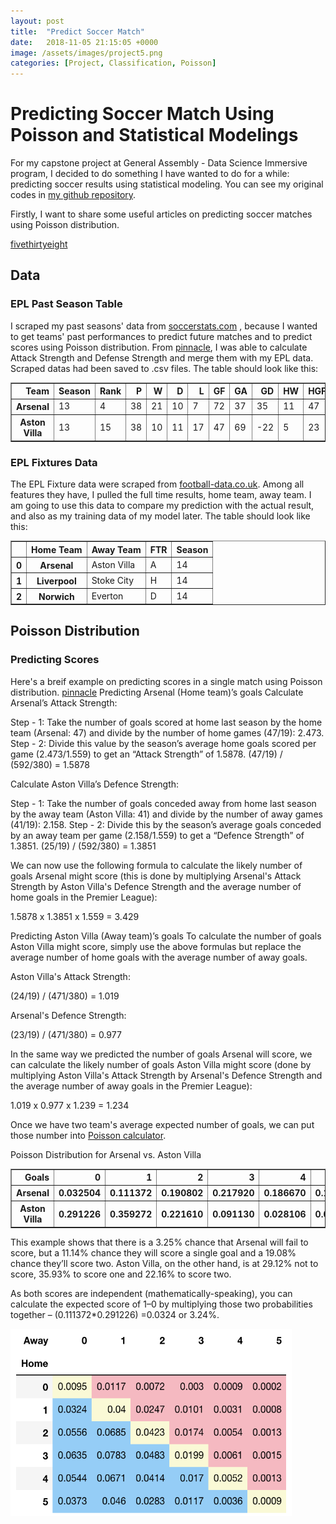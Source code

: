 ```yaml
---
layout: post
title:  "Predict Soccer Match"
date:   2018-11-05 21:15:05 +0000
image: /assets/images/project5.png
categories: [Project, Classification, Poisson]
---
```


# Predicting Soccer Match Using Poisson and Statistical Modelings

For my capstone project at General Assembly - Data Science Immersive program, I decided to do something I have wanted to do for a while: predicting soccer results using statistical modeling. You can see my original codes in [my github repository](https://github.com/slee279/EPL).

Firstly, I want to share some useful articles on predicting soccer matches using Poisson distribution.

[fivethirtyeight](https://fivethirtyeight.com/features/how-our-2018-world-cup-predictions-work/)

## Data
### EPL Past Season Table
I scraped my past seasons' data from [soccerstats.com](https://www.soccerstats.com/widetable.asp?league=england) , because I wanted to get teams' past performances to predict future matches and to predict scores using Poisson distribution. From [pinnacle](http://www.pinnacle.com/en/betting-articles/Soccer/how-to-calculate-poisson-distribution/MD62MLXUMKMXZ6A8), I was able to calculate Attack Strength and Defense Strength and merge them with my EPL data. Scraped datas had been saved to .csv files. The table should look like this:

<div>
<style scoped>
    .dataframe tbody tr th:only-of-type {
        vertical-align: middle;
    },
    .dataframe tbody tr th {
        vertical-align: top;
    },
    .dataframe thead th {
        text-align: right;
    }
</style>
  
<table border="1" class="dataframe">
  <thead>
    <tr style="text-align: right;">
      <th>Team</th>
      <th>Season</th>
      <th>Rank</th>
      <th>P</th>
      <th>W</th>
      <th>D</th>
      <th>L</th>
      <th>GF</th>
      <th>GA</th>
      <th>GD</th>
      <th>HW</th>
      <th>HGF</th>
      <th>HGA</th>
      <th>AW</th>
      <th>AGF</th>
      <th>AGA</th>
      <th>PTS</th>
      <th>H_Att</th>
      <th>A_Att</th>
      <th>H_Def</th>
      <th>A_Def</th>
    </tr>
  </thead>
  <tbody>
    <tr>
      <th>Arsenal</th>
      <td>13</td>
      <td>4</td>
      <td>38</td>
      <td>21</td>
      <td>10</td>
      <td>7</td>
      <td>72</td>
      <td>37</td>
      <td>35</td>
      <td>11</td>
      <td>47</td>
      <td>23</td>
      <td>10</td>      
      <td>25</td>
      <td>14</td>
      <td>73</td>
      <td>1.587838</td>
      <td>1.061571</td>
      <td>0.976645</td>
      <td>0.472973</td>
    </tr>
    <tr>
      <th>Aston Villa</th>
      <td>13</td>
      <td>15</td>
      <td>38</td>
      <td>10</td>
      <td>11</td>
      <td>17</td>
      <td>47</td>
      <td>69</td>      
      <td>-22</td>
      <td>5</td>
      <td>23</td>
      <td>28</td>      
      <td>5</td>
      <td>24</td>
      <td>41</td>
      <td>41</td>
      <td>0.777027</td>
      <td>1.019108</td>
      <td>1.188960</td>
      <td>1.385135</td>
    </tr>
  </tbody>
</table>
</div>

### EPL Fixtures Data
The EPL Fixture data were scraped from [football-data.co.uk](http://www.football-data.co.uk/englandm.php). Among all features they have, I pulled the full time results, home team, away team. I am going to use this data to compare my prediction with the actual result, and also as my training data of my model later. The table should look like this:

<div>
<style scoped>
    .dataframe tbody tr th:only-of-type {
        vertical-align: middle;
    },
    .dataframe tbody tr th {
        vertical-align: top;
    },
    .dataframe thead th {
        text-align: right;
    }
</style>
  
<table border="1" class="dataframe">
  <thead>
    <tr style="text-align: right;">
      <th></th>
      <th>Home Team</th>
      <th>Away Team</th>
      <th>FTR</th>
      <th>Season</th>
    </tr>
  </thead>
  <tbody>
    <tr>
      <th>0</th>
      <th>Arsenal</th>
      <td>Aston Villa</td>
      <td>A</td>
      <td>14</td>
    </tr>
    <tr>
      <th>1</th>
      <th>Liverpool</th>
      <td>Stoke City</td>
      <td>H</td>
      <td>14</td>
    </tr>    
    <tr>
      <th>2</th>
      <th>Norwich</th>
      <td>Everton</td>
      <td>D</td>
      <td>14</td>
    </tr>
  </tbody>
</table>
</div>

## Poisson Distribution
### Predicting Scores
Here's a breif example on predicting scores in a single match using Poisson distribution. [pinnacle]()
Predicting Arsenal (Home team)’s goals
Calculate Arsenal’s Attack Strength:

Step - 1: Take the number of goals scored at home last season by the home team (Arsenal: 47) and divide by the number of home games (47/19): 2.473.
Step - 2: Divide this value by the season’s average home goals scored per game (2.473/1.559) to get an “Attack Strength” of 1.5878.
(47/19) / (592/380) = 1.5878

Calculate Aston Villa’s Defence Strength:

Step - 1: Take the number of goals conceded away from home last season by the away team (Aston Villa: 41) and divide by the number of away games (41/19): 2.158.
Step - 2: Divide this by the season’s average goals conceded by an away team per game (2.158/1.559) to get a “Defence Strength” of 1.3851.
(25/19) / (592/380) = 1.3851

We can now use the following formula to calculate the likely number of goals Arsenal might score (this is done by multiplying Arsenal's Attack Strength by Aston Villa's Defence Strength and the average number of home goals in the Premier League):

1.5878 x 1.3851 x 1.559 = 3.429

Predicting Aston Villa (Away team)’s goals
To calculate the number of goals Aston Villa might score, simply use the above formulas but replace the average number of home goals with the average number of away goals.

Aston Villa's Attack Strength:

(24/19) / (471/380) = 1.019

Arsenal's Defence Strength:

(23/19) / (471/380) = 0.977

In the same way we predicted the number of goals Arsenal will score, we can calculate the likely number of goals Aston Villa might score (done by multiplying Aston Villa's Attack Strength by Arsenal's Defence Strength and the average number of away goals in the Premier League):

1.019 x 0.977 x 1.239 = 1.234

Once we have two team's average expected number of goals, we can put those number into [Poisson calculator](https://www.danielsoper.com/statcalc/calculator.aspx?id=79).

Poisson Distribution for Arsenal vs. Aston Villa

<div>
<style scoped>
    .dataframe tbody tr th:only-of-type {
        vertical-align: middle;
    },
    .dataframe tbody tr th {
        vertical-align: top;
    },
    .dataframe thead th {
        text-align: right;
    }
</style>

<table border="1" class="dataframe">
  <thead>
    <tr style="text-align: right;">
      <th>Goals</th>
      <th>0</th>
      <th>1</th>
      <th>2</th>
      <th>3</th>
      <th>4</th>
      <th>5</th>
    </tr>
  </thead>
  <tbody>
    <tr>
      <th>Arsenal</th>
      <th>0.032504</th>
      <th>0.111372</th>
      <th>0.190802</th>
      <th>0.217920</th>
      <th>0.186670</th>
      <th>0.127920</th>
    </tr>
    <tr>
      <th>Aston Villa</th>
      <th>0.291226</th>
      <th>0.359272</th>
      <th>0.221610</th>
      <th>0.091130</th>
      <th>0.028106</th>
      <th>0.006935</th>
    </tr>    
  </tbody>
</table>
</div>

This example shows that there is a 3.25% chance that Arsenal will fail to score, but a 11.14% chance they will score a single goal and a 19.08% chance they’ll score two. Aston Villa, on the other hand, is at 29.12% not to score, 35.93% to score one and 22.16% to score two. 

As both scores are independent (mathematically-speaking), you can calculate the expected score of 1–0 by multiplying those two probabilities together – (0.111372*0.291226) =0.0324 or 3.24%.

<img width="450" height="300" src="https://raw.githubusercontent.com/slee279/slee279.github.io/master/assets/images/blog_img/table1.png">
